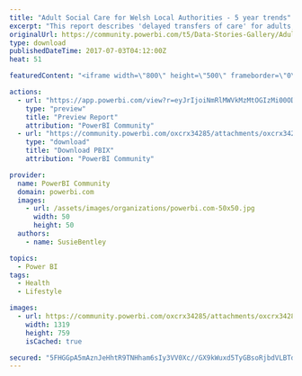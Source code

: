```yaml
---
title: "Adult Social Care for Welsh Local Authorities - 5 year trends"
excerpt: "This report describes 'delayed transfers of care' for adults, for all Welsh Local Authorities each month over the last 5 years; highlighting the top"
originalUrl: https://community.powerbi.com/t5/Data-Stories-Gallery/Adult-Social-Care-for-Welsh-Local-Authorities-5-year-trends/m-p/205238
type: download
publishedDateTime: 2017-07-03T04:12:00Z
heat: 51

featuredContent: "<iframe width=\"800\" height=\"500\" frameborder=\"0\" src=\"https://app.powerbi.com/view?r=eyJrIjoiNmRlMWVkMzMtOGIzMi00ODMyLTkxZmEtOTViYmMwYWYwYzBiIiwidCI6IjJmYmQ1NGQwLTc3YTgtNGQyMy1hZTUxLWRiZmY5MTA0ZDY1YyIsImMiOjh9\"></iframe>"

actions:
  - url: "https://app.powerbi.com/view?r=eyJrIjoiNmRlMWVkMzMtOGIzMi00ODMyLTkxZmEtOTViYmMwYWYwYzBiIiwidCI6IjJmYmQ1NGQwLTc3YTgtNGQyMy1hZTUxLWRiZmY5MTA0ZDY1YyIsImMiOjh9"
    type: "preview"
    title: "Preview Report"
    attribution: "PowerBI Community"
  - url: "https://community.powerbi.com/oxcrx34285/attachments/oxcrx34285/DataStoriesGallery/931/2/Wales%20Delayed%20Transfers%20of%20Care.pbix"
    type: "download"
    title: "Download PBIX"
    attribution: "PowerBI Community"

provider:
  name: PowerBI Community
  domain: powerbi.com
  images:
    - url: /assets/images/organizations/powerbi.com-50x50.jpg
      width: 50
      height: 50
  authors:
    - name: SusieBentley

topics:
  - Power BI
tags:
  - Health
  - Lifestyle

images:
  - url: https://community.powerbi.com/oxcrx34285/attachments/oxcrx34285/DataStoriesGallery/931/1/Wales%20Delayed%20Transfers%20of%20Care%20PBI.PNG
    width: 1319
    height: 759
    isCached: true

secured: "5FHGGpA5mAznJeHhtR9TNHham6sIy3VV0Xc//GX9kWuxd5TyGBsoRjbdVLBTdZrqzTnWTPE/p+1pGmr7XM/tFC1B4fmIWLFtCtjhvvjd42jvH7kksVtbssaCnbvHz6Ul6ENK78u6ek/qUTMePIttCZyNP+hmXAqu5l3pWD5X4C5ljUry0M6xtJ/fhfSyaDTP2hvLCoErIX5hauH5fXnrUdolw7sbMsrBX4bXFAx03mz6zG5Ah5wGWxCq36uMT9LZTU0neAiUGPBFeWdJWRPS6tCIO6ah8DXSVHogOPBmq7jgLiyptZoyIXvdqXicJPHNKGVZWwRECRgFoJVuICVVjhUfJxMyijEOtYhhhDtWmw1/NswPY0RoMV3x9OXGTrQxH56YxxDO5PUOsHvEkHOTeCJQhCskQtW8yEZ97q7gHNU=;Gu7MKp83B2EPX0Kn1Hee4A=="
---
```


